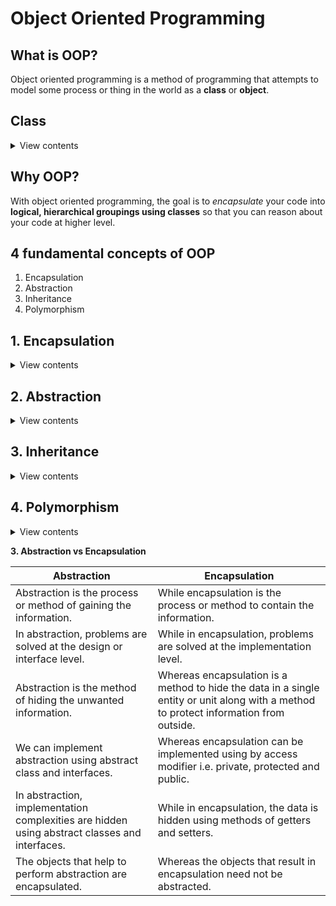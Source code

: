 # Object Oriented Programming

## What is OOP?
Object oriented programming is a method of programming that attempts to model some process or thing in the world as a **class** or **object**.

## Class

<details>
<summary>View contents</summary>

**Class:** - A blueprint for objects. Classes can contain methods (functions) and attributes (simmilar to keys in a object or dict).

### Instance

**Instance:** - Objects that are constructed from a class blueprint that contain their class's methods and properties.

**Instantiating:** Creating an object that is an instance of a class is called instantiating a class.

### Creating a Class

**In Python:**

```py

# vehicle.py
# _name - private variable or private property or method
# __name - 

class Vehicle:
  def __init__(self, make, model, year):
    self.make = make
    self.model = model
    self.year = year

car = Vehicle('Audi', '45d', 2018)

```

`Classes in Python can have a special __init__ method, which gets called every time you create an instance of the class (instantiate). The self keyword refers to the current class instance.`

**In Javascript:**

```js

class Vehicle {
  constructor(make, model, year) {
    this.make = make
    this.model = model
    this.year = year
  }
}

car = new Vehicle('Audi', '45d', 2018)

```
  
</details>

## Why OOP?

With object oriented programming, the goal is to *encapsulate* your code into **logical, hierarchical groupings using classes** so that you can reason about your code at higher level.

## 4 fundamental concepts of OOP

1. Encapsulation
2. Abstraction
3. Inheritance
4. Polymorphism

## 1. Encapsulation

<details>
<summary>View contents</summary>

**Encapsulation** - the grouping of public and private attributes and methods into a programmatic class, making abstraction possible.

**Example:** 
* Let designing a Deck class, we make cards a private attribute (a list)
* The length of the cards should be accessed via a public method called count() --i.e. Deck.count()
  
</details>

## 2. Abstraction

<details>
<summary>View contents</summary>

**Abstraction:** - Exposing only "relevant" or "essential" data in a class interface, hiding private attributes and methods (aka the "inner workings") from users.

For example, the essential attributes for a student from the perspective of academic:

1. Course Name
2. Grade
3. Student ID
4. Studying
5. Doing Assignments
6. Attending Lectures
  
</details>

## 3. Inheritance

<details>
<summary>View contents</summary>

**Inheritance:** A key feature of OOP is the ability to define a class which inherits from another class (a "base" or "parent" class).

**Example:**

**In Python:**

```py
class User:
    active_users = 0

    def __init__(self, first_name: str, last_name: str, age: int = 18):
        self._first_name = first_name  # instance variable
        self._last_name = last_name  # instance variable
        self.__age = age

    def __repr__(self):
        return f"{self._first_name} is {self.__age}."
        
    # def __str__(self):
    #     return f"{self._first_name} is {self.__age}."

    @property
    def full_name(self):
        return f"{self._first_name} {self._last_name}"

    @full_name.setter
    def full_name(self, name):
        self._first_name, self._last_name = name.split(' ')

    @classmethod
    def display_active_users(cls):
        return f"There are currently {cls.active_users} active users"

    def description(self):
        return f"{self._first_name} is a general user."

    def birthday(self):
        self.__age += 1
        return f"Happy {self.__age}th, {self._first_name}"

    def login(self):
        User.active_users += 1

    def logout(self):
        User.active_users -= 1
        return f"{self._first_name} has logged out"


class Moderator(User):
    def __init__(self, first_name, last_name, community):
        super().__init__(first_name, last_name)
        self.__community = community

    # override method
    def description(self):
        return f"{self._first_name} is a moderator."

    def remove_post(self):
        return f"{self.full_name} removed a post from the {self.__community} community"


generalUser = User('Foyez', 'Ahmed')
moderator = Moderator('Sohel', 'Mahmud', 'cricket')

print(generalUser)

print(generalUser.__dict__)
print(moderator.__dict__)
print()

print(generalUser.full_name)

generalUser.full_name = 'Manam Ahmed'
print(generalUser.full_name)
print()

print(generalUser.description())
print(moderator.description())
print()

generalUser.login()
print(User.display_active_users())

print(moderator.remove_post())
```

**In Javascript:**

```js
// Class syntax or syntactical sugar
// myPerson --> Person.prototype --> Object.prototype --> null

const activeUsers = Symbol('activeUsers')

class User {
  constructor(firstName, lastName, age = 18) {
    User[activeUsers] = 0
    this._firstName = firstName // instance variable
    this._lastName = lastName
    this._age = age
  }

  get fullName() {
    return `${this._firstName} ${this._lastName}`
  }

  set fullName(name) {
    ;[this._firstName, this._lastName] = name.split(' ')
  }

  static display_active_users() {
    return `There are currently ${User[activeUsers]} active users`
  }

  description() {
    return `${this._firstName} is a general user.`
  }

  birthday() {
    this._age += 1
    return `Happy ${this._age}th, ${this._firstName}`
  }

  login() {
    User[activeUsers] += 1
  }

  logout() {
    User[activeUsers] -= 1
    return `${this._firstName} has logged out`
  }
}

class Moderator extends User {
  // js isn't strict about arity
  constructor(firstName, community) {
    super(firstName)
    this._community = community
  }

  // override method
  description() {
    return `${this._firstName} is a moderator.`
  }

  remove_post() {
    return `${this.fullName} removed a post from the ${this._community} community`
  }
}

generalUser = new User('Foyez', 'Ahmed', 20)
moderator = new Moderator('Sohel', 'cricket')

console.log(generalUser.fullName)

generalUser.fullName = 'Manam Ahmed'
console.log(generalUser.fullName)
console.log()

console.log(generalUser.description())
console.log(moderator.description())
console.log()

console.log(generalUser.birthday())
console.log(moderator.birthday())
console.log()

generalUser.login()
console.log(User.display_active_users())

console.log(moderator.remove_post())
```

</details>

## 4. Polymorphism

<details>
<summary>View contents</summary>

**Polymorphism:** A key principle in OOP is the idea of polymorphism - an object can take on many (poly) forms (morph).

**Example 1: The same class method works in a similar way for different classes**
```py
Cat.speak() # meow
Dog.speak() # woof
Human.speak() # yo
```

**Example 2: The operation works for different kinds of objects**
```py
sample_list = [1, 2, 3]
sample_tuple = (1, 2, 3)
sample_string = 'awesome'

len(sample_list)
len(sample_tuple)
len(sample_string)
```

## Polymorphism & Inheritance

**1. The same class method works in a similar way for different classes**
A common implementation of this is to have a method in a base (or parent) class that is overriden by a subclass. This is called method **overridening**.

* Each subclass will have a different implementation of the method.
* If the method is not implemented in the subclass, the version in the parent class is called instead.

```py
class Animal():
  def speak(self):
    raise NotImplementedError('Subclass needs to implement this method')

class Dog(Animal):
  def speak(self):
    return 'woof'

class Cat(Animal):
  def speak(self):
    return 'meow'

class Fish(Animal):
  pass

d = Dog()
print(d.speak())

f = Fish()
print(f.speak())
```

**2. (Polymorphism) The same operation works for different kinds of objects**

```py
8 + 2 # 10
'8' + '2' # 82
```
  
</details>

**3. Abstraction vs Encapsulation**

| Abstraction |	Encapsulation |
| ----------- | ------------- |
|Abstraction is the process or method of gaining the information. | While encapsulation is the process or method to contain the information. |
| In abstraction, problems are solved at the design or interface level. | While in encapsulation, problems are solved at the implementation level. |
| Abstraction is the method of hiding the unwanted information. | Whereas encapsulation is a method to hide the data in a single entity or unit along with a method to protect information from outside. |
| We can implement abstraction using abstract class and interfaces.	| Whereas encapsulation can be implemented using by access modifier i.e. private, protected and public. |
| In abstraction, implementation complexities are hidden using abstract classes and interfaces. |	While in encapsulation, the data is hidden using methods of getters and setters. |
| The objects that help to perform abstraction are encapsulated. | Whereas the objects that result in encapsulation need not be abstracted. |
